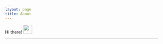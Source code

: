 ```yaml
---
layout: page
title: About
---
```


Hi there! <img src="https://media.giphy.com/media/hvRJCLFzcasrR4ia7z/giphy.gif" width="29px" height="29px">

<!--
🎓 I'm Florian Pasco, a **Master’s student in Engineering** specializing in **Electronics, Computer Science, and Mechatronics**.  

👨‍💻 I am passionate about creating and sharing **open-source projects** that are reusable and easy to understand, helping others grow in the fields of **electronics, programming, and mechanics**.  

🔧 Recently, I developed a **full-stack project** using **React, Next.js, Django, Python, and PostgreSQL**, showcasing my skills in modern web and backend development.  

📚 Beyond technology, I enjoy **self-training**, exploring **personal development**, and learning from resources like the **French Polar Institute**.  

⛺ I love traveling and discovering new places—whether it's **hiking**, **biking**, or going on **road trips in my car**!  

🎯 I’ve also applied my skills in **reverse engineering**, successfully diagnosing and repairing **20+ electronic units**. Additionally, I designed and worked on a **thermal resistance control board** with feedback from a thermal resistance sensor for precise regulation.  
-->
---

